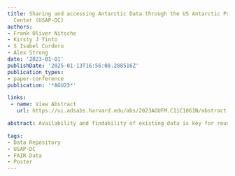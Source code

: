 ```yaml
---
title: Sharing and accessing Antarctic Data through the US Antarctic Program Data
  Center (USAP-DC)
authors:
- Frank Oliver Nitsche
- Kirsty J Tinto
- S Isabel Cordero
- Alex Strong
date: '2023-01-01'
publishDate: '2025-01-13T16:56:08.288516Z'
publication_types:
- paper-conference
publication: '*AGU23*'

links:
 - name: View Abstract
   url: https://ui.adsabs.harvard.edu/abs/2023AGUFM.C11C1061N/abstract

abstract: Availability and findability of existing data is key for reuse of the data, for open, reproducible science, and for enabling data comparison, compilations and analysis of historical developments. This is especially true for polar regions where logistical challenges and rapid changing environments often result in unique datasets. The US Antarctic Program Data Center (USAP-DC) is a data hub and repository funded by the US National Science Foundation and committed to supporting researchers in their data needs, to preserving valuable Antarctic data, and to making these data findable, accessible, interoperable, and reusable. USAP-DC is a repository for any data collected or created as part of the US Antarctic Program, but also links to datasets at other repositories through dedicated project pages for NSF awards and projects. Datasets are hosted with extensive metadata, which are shared through multiple avenues to maximize findability. This includes text and map-based search interfaces and a browser on the USAP-DC web site. In addition, we offer a REST API for machine access to the metadata. We also share metadata and dataset links through multiple metadata catalog services including the Antarctic Metadata Directory (AMD), DataONE, Polar Federated Search and enable other search engine to harvest schema.org information from our dataset pages. Recently, we developed a dataset metric to provide better feedback for users to improve the FAIRness of their data submissions. We plan to further improve metadata and dataset standards through collaboration with different user communities and provide guidance and templates for dataset submission.

tags:
- Data Repository
- USAP-DC
- FAIR Data
- Poster
---
```

